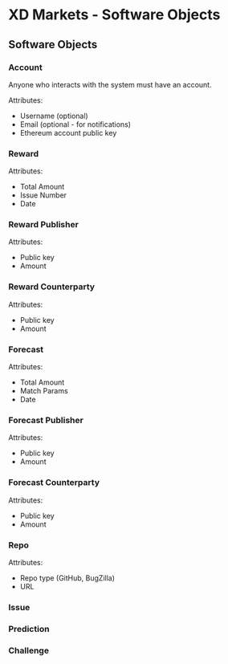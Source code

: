 # XD Markets - Software Objects

## Software Objects

### Account

Anyone who interacts with the system must have an account.

Attributes:

 * Username (optional)
 * Email (optional - for notifications)
 * Ethereum account public key

### Reward

Attributes:

 * Total Amount
 * Issue Number
 * Date

### Reward Publisher

Attributes:

 * Public key
 * Amount

### Reward Counterparty

Attributes:

 * Public key
 * Amount

### Forecast

Attributes:

 * Total Amount
 * Match Params
 * Date

### Forecast Publisher

Attributes:

 * Public key
 * Amount

### Forecast Counterparty

Attributes:

 * Public key
 * Amount

### Repo

Attributes:

 * Repo type (GitHub, BugZilla)
 * URL

### Issue

### Prediction

### Challenge

